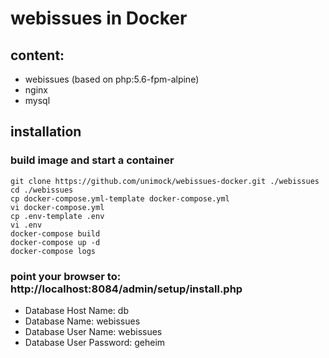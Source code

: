 # webissues in Docker

## content:
* webissues (based on php:5.6-fpm-alpine)
* nginx 
* mysql

## installation 

### build image and start a container
```
git clone https://github.com/unimock/webissues-docker.git ./webissues
cd ./webissues
cp docker-compose.yml-template docker-compose.yml
vi docker-compose.yml
cp .env-template .env
vi .env
docker-compose build
docker-compose up -d
docker-compose logs
```

### point your browser to: http://localhost:8084/admin/setup/install.php
* Database Host Name:     db
* Database Name:          webissues
* Database User Name:     webissues
* Database User Password: geheim


